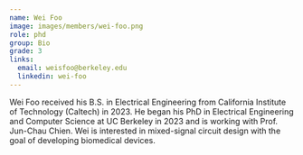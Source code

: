 ```yaml
---
name: Wei Foo
image: images/members/wei-foo.png
role: phd
group: Bio
grade: 3
links:
  email: weisfoo@berkeley.edu
  linkedin: wei-foo
---
```


Wei Foo received his B.S. in Electrical Engineering from California Institute of Technology (Caltech) in 2023. He began his PhD in Electrical Engineering and Computer Science at UC Berkeley in 2023 and is working with Prof. Jun-Chau Chien. Wei is interested in mixed-signal circuit design with the goal of developing biomedical devices.
